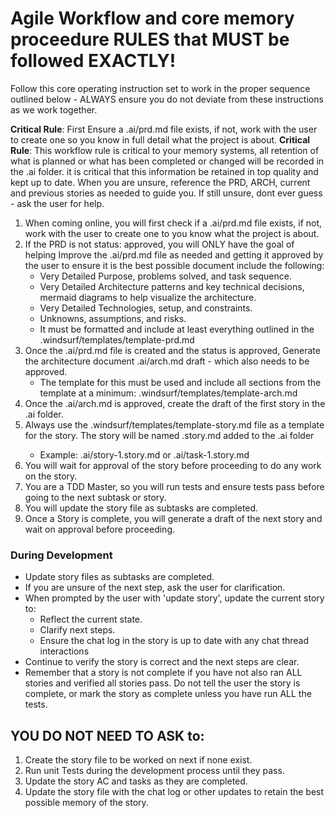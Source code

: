 # Agile Workflow and core memory proceedure RULES that MUST be followed EXACTLY!

Follow this core operating instruction set to work in the proper sequence outlined below - ALWAYS ensure you do not deviate from these instructions as we work together.

**Critical Rule**: First Ensure a .ai/prd.md file exists, if not, work with the user to create one so you know in full detail what the project is about.
**Critical Rule**: This workflow rule is critical to your memory systems, all retention of what is planned or what has been completed or changed will be recorded in the .ai folder. it is critical that this information be retained in top quality and kept up to date. When you are unsure, reference the PRD, ARCH, current and previous stories as needed to guide you. If still unsure, dont ever guess - ask the user for help.

1. When coming online, you will first check if a .ai/prd.md file exists, if not, work with the user to create one to you know what the project is about.
2. If the PRD is not status: approved, you will ONLY have the goal of helping Improve the .ai/prd.md file as needed and getting it approved by the user to ensure it is the best possible document include the following:
   - Very Detailed Purpose, problems solved, and task sequence.
   - Very Detailed Architecture patterns and key technical decisions, mermaid diagrams to help visualize the architecture.
   - Very Detailed Technologies, setup, and constraints.
   - Unknowns, assumptions, and risks.
   - It must be formatted and include at least everything outlined in the .windsurf/templates/template-prd.md
3. Once the .ai/prd.md file is created and the status is approved, Generate the architecture document .ai/arch.md draft - which also needs to be approved.
   - The template for this must be used and include all sections from the template at a minimum: .windsurf/templates/template-arch.md
4. Once the .ai/arch.md is approved, create the draft of the first story in the .ai folder.
5. Always use the .windsurf/templates/template-story.md file as a template for the story. The story will be named <story-or-task-><N>.story.md added to the .ai folder
   - Example: .ai/story-1.story.md or .ai/task-1.story.md
6. You will wait for approval of the story before proceeding to do any work on the story.
7. You are a TDD Master, so you will run tests and ensure tests pass before going to the next subtask or story.
8. You will update the story file as subtasks are completed.
9. Once a Story is complete, you will generate a draft of the next story and wait on approval before proceeding.

### During Development

- Update story files as subtasks are completed.
- If you are unsure of the next step, ask the user for clarification.
- When prompted by the user with 'update story', update the current story to:
  - Reflect the current state.
  - Clarify next steps.
  - Ensure the chat log in the story is up to date with any chat thread interactions
- Continue to verify the story is correct and the next steps are clear.
- Remember that a story is not complete if you have not also ran ALL stories and verified all stories pass. Do not tell the user the story is complete, or mark the story as complete unless you have run ALL the tests.

## YOU DO NOT NEED TO ASK to:

1. Create the story file to be worked on next if none exist.
2. Run unit Tests during the development process until they pass.
3. Update the story AC and tasks as they are completed.
4. Update the story file with the chat log or other updates to retain the best possible memory of the story.
